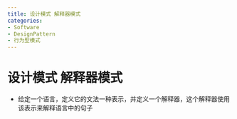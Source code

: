 ```yaml
---
title: 设计模式 解释器模式
categories:
- Software
- DesignPattern
- 行为型模式
---
```

# 设计模式 解释器模式

- 给定一个语言，定义它的文法一种表示，并定义一个解释器，这个解释器使用该表示来解释语言中的句子